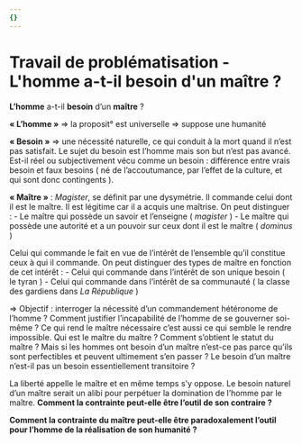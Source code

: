 ```yaml
---
{}
---
```


# Travail de problématisation - L'homme a-t-il besoin d'un maître ? 

**L’homme** a-t-il **besoin** d’un **maître** ? 

**« L’homme »** ⇒ la proposit° est universelle ⇒ suppose une humanité 

**« Besoin »** ⇒ une nécessité naturelle, ce qui conduit à la mort quand il n’est pas satisfait. Le sujet du besoin est l’homme mais son but n’est pas avancé.
Est-il réel ou subjectivement vécu comme un besoin : différence entre vrais besoin et faux besoins ( né de l’accoutumance, par l’effet de la culture, et qui sont donc contingents ).

**« Maître »** : *Magister*, se définit par une dysymétrie. Il commande celui dont il est le maître. Il est légitime car il  a acquis une maîtrise. On peut distinguer : 
	- Le maître qui possède un savoir et l’enseigne ( *magister* )
	- Le maître qui possède une autorité et a un pouvoir sur ceux dont il est le maître ( *dominus* )

Celui qui commande le fait en vue de l’intérêt de l’ensemble qu’il constitue ceux à qui il commande. On peut distinguer des types de maître en fonction de cet intérêt : 
	- Celui qui commande dans l’intérêt de son unique besoin ( le tyran )
	- Celui qui commande dans l’intérêt de sa communauté ( la classe des gardiens dans *La République*  ) 

⇒ Objectif : interroger la nécessité d’un commandement hétéronome de l’homme ? Comment justifier l’incapabilité de l’homme de se gouverner soi-même ? Ce qui rend le maître nécessaire c’est aussi ce qui semble le rendre impossible. Qui est le maître du maître ? Comment s’obtient le statut du maître ? Mais si les hommes ont besoin d’un maître n’est-ce pas parce qu’ils sont perfectibles et peuvent ultimement s’en passer ? Le besoin d’un maître n’est-il pas un besoin essentiellement transitoire ?

La liberté appelle le maître et en même temps s’y oppose. Le besoin naturel d’un maître serait un alibi pour perpétuer la domination de l’homme par le maître. **Comment la contrainte peut-elle être l’outil de son contraire ?**

**Comment la contrainte du maître peut-elle être paradoxalement l’outil pour l’homme de la réalisation de son humanité ?** 












